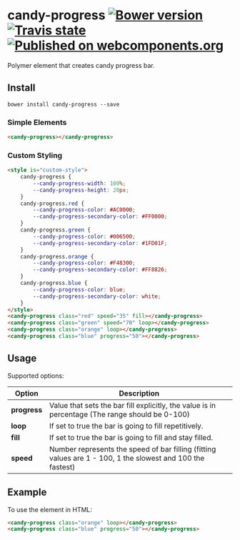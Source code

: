 # candy-progress  [![Bower version](https://badge.fury.io/bo/candy-progress.svg)](http://badge.fury.io/bo/candy-progress) [![Travis state](https://travis-ci.org/Collaborne/candy-progress.svg?branch=master)](https://travis-ci.org/Collaborne/candy-progress) [![Published on webcomponents.org](https://img.shields.io/badge/webcomponents.org-published-blue.svg)](https://www.webcomponents.org/element/Collaborne/candy-progress)

Polymer element that creates candy progress bar.

## Install

`bower install candy-progress --save`

<!--
```
<custom-element-demo>
  <template>
    <link rel="import" href="candy-progress.html">
    <next-code-block></next-code-block>
  </template>
</custom-element-demo>
```
-->

### Simple Elements

```html
<candy-progress></candy-progress>
```

### Custom Styling

```html
<style is="custom-style">
    candy-progress {
        --candy-progress-width: 100%;
        --candy-progress-height: 20px;
    }
    candy-progress.red {
        --candy-progress-color: #AC0000;
        --candy-progress-secondary-color: #FF0000;
    }
    candy-progress.green {
        --candy-progress-color: #006500;
        --candy-progress-secondary-color: #1FD01F;
    }
    candy-progress.orange {
        --candy-progress-color: #F48300;
        --candy-progress-secondary-color: #FF8826;
    }
    candy-progress.blue {
        --candy-progress-color: blue;
        --candy-progress-secondary-color: white;
    }
</style>
<candy-progress class="red" speed="35" fill></candy-progress>
<candy-progress class="green" speed="70" loop></candy-progress>
<candy-progress class="orange" loop></candy-progress>
<candy-progress class="blue" progress="50"></candy-progress>
```

## Usage

Supported options:

| Option            | Description                                                                                                             |
| ----------------- | ----------------------------------------------------------------------------------------------------------------------- |
| **progress**      | Value that sets the bar fill explicitly, the value is in percentage (The range should be 0-100)                |
| **loop**          | If set to true the bar is going to fill repetitively.                                                        |
| **fill**          | If set to true the bar is going to fill and stay filled.                                                      |
| **speed**         | Number represents the speed of bar filling (fitting values are 1 - 100, 1 the slowest and 100 the fastest) |

## Example

To use the element in HTML:

```html
<candy-progress class="orange" loop></candy-progress>
<candy-progress class="blue" progress="50"></candy-progress>
```
